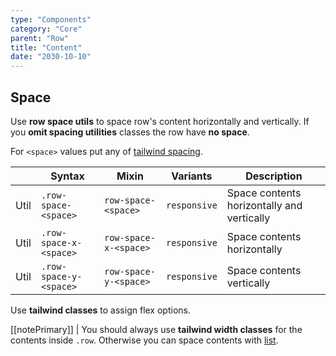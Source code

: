 ```yaml
---
type: "Components"
category: "Core"
parent: "Row"
title: "Content"
date: "2030-10-10"
---
```


## Space

Use **row space utils** to space row's content horizontally and vertically. If you **omit spacing utilities** classes the row have **no space**. 

For `<space>` values put any of [tailwind spacing](https://tailwindcss.com/docs/customizing-spacing).

<div class="table-scroll">

|                      | Syntax                          | Mixin            | Variants               | Description                   |
| ----------------------- | ---------------------------- | -----------------| ----------------------------- |----------------------------- |
| Util                  | `.row-space-<space>`       | `row-space-<space>`                | `responsive`                | Space contents horizontally and vertically            |
| Util                  | `.row-space-x-<space>`       | `row-space-x-<space>`                | `responsive`                | Space contents horizontally            |
| Util                  | `.row-space-y-<space>`       | `row-space-y-<space>`                | `responsive`                | Space contents vertically            |

</div>

Use **tailwind classes** to assign flex options.

[[notePrimary]]
| You should always use **tailwind width classes** for the contents inside `.row`. Otherwise you can space contents with [list](/components/core/list).

<demo>
  <demovanilla src="vanilla/components/core/row/space-px">
  </demovanilla>
  <demovanilla src="vanilla/components/core/row/space-1">
  </demovanilla>
  <demovanilla src="vanilla/components/core/row/space-2">
  </demovanilla>
  <demovanilla src="vanilla/components/core/row/space-3">
  </demovanilla>
  <demovanilla src="vanilla/components/core/row/space-4">
  </demovanilla>
</demo>

